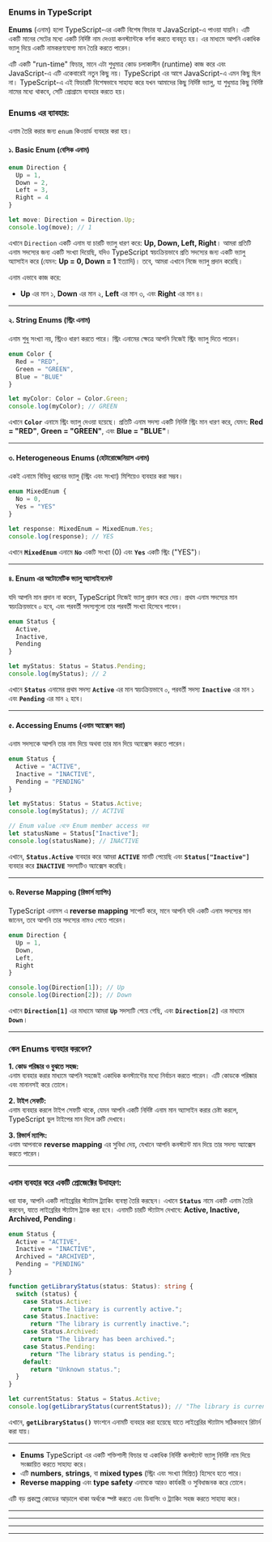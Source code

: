 
### **Enums in TypeScript**

**Enums** (এনাম) হলো TypeScript-এর একটি বিশেষ ফিচার যা JavaScript-এ পাওয়া যায়নি। এটি একটি মানের সেটের মধ্যে একটি নির্দিষ্ট নাম দেওয়া কনস্ট্যান্টকে বর্ণনা করতে ব্যবহৃত হয়। এর মাধ্যমে আপনি একাধিক ভ্যালু দিয়ে একটি নামকরণযোগ্য মান তৈরি করতে পারেন।

এটি একটি "run-time" ফিচার, মানে এটা শুধুমাত্র কোড চলাকালীন (runtime) কাজ করে এবং JavaScript-এ এটি একেবারেই নতুন কিছু নয়। TypeScript এর আগে JavaScript-এ এমন কিছু ছিল না। TypeScript-এ এই ফিচারটি বিশেষভাবে সাহায্য করে যখন আমাদের কিছু নির্দিষ্ট ভ্যালু, যা শুধুমাত্র কিছু নির্দিষ্ট নামের মধ্যে থাকবে, সেটি প্রোগ্রামে ব্যবহার করতে হয়।

### **Enums এর ব্যাবহার:**

এনাম তৈরি করার জন্য `enum` কিওয়ার্ড ব্যবহার করা হয়।

#### **১. Basic Enum (বেসিক এনাম)**

```typescript
enum Direction {
  Up = 1,
  Down = 2,
  Left = 3,
  Right = 4
}

let move: Direction = Direction.Up;
console.log(move); // 1
```

এখানে `Direction` একটি এনাম যা চারটি ভ্যালু ধারণ করে: **Up, Down, Left, Right**। আমরা প্রতিটি এনাম সদস্যের জন্য একটি সংখ্যা দিয়েছি, যদিও TypeScript স্বয়ংক্রিয়ভাবে প্রতি সদস্যের জন্য একটি ভ্যালু অ্যাসাইন করে (যেমন: **Up = 0, Down = 1** ইত্যাদি)। তবে, আমরা এখানে নিজে ভ্যালু প্রদান করেছি।

এনাম এভাবে কাজ করে:
- **Up** এর মান ১, **Down** এর মান ২, **Left** এর মান ৩, এবং **Right** এর মান ৪।

---

#### **২. String Enums (স্ট্রিং এনাম)**

এনাম শুধু সংখ্যা নয়, স্ট্রিংও ধারণ করতে পারে। স্ট্রিং এনামের ক্ষেত্রে আপনি নিজেই স্ট্রিং ভ্যালু দিতে পারেন।

```typescript
enum Color {
  Red = "RED",
  Green = "GREEN",
  Blue = "BLUE"
}

let myColor: Color = Color.Green;
console.log(myColor); // GREEN
```

এখানে **`Color`** এনামে স্ট্রিং ভ্যালু দেওয়া হয়েছে। প্রতিটি এনাম সদস্য একটি নির্দিষ্ট স্ট্রিং মান ধারণ করে, যেমন: **Red = "RED"**, **Green = "GREEN"**, এবং **Blue = "BLUE"**।

---

#### **৩. Heterogeneous Enums (হেটারোজেনিয়াস এনাম)**

একই এনামে বিভিন্ন ধরনের ভ্যালু (স্ট্রিং এবং সংখ্যা) মিশিয়েও ব্যবহার করা সম্ভব।

```typescript
enum MixedEnum {
  No = 0,
  Yes = "YES"
}

let response: MixedEnum = MixedEnum.Yes;
console.log(response); // YES
```

এখানে **`MixedEnum`** এনামে **`No`** একটি সংখ্যা (0) এবং **`Yes`** একটি স্ট্রিং ("YES")।

---

#### **৪. Enum এর অটোমেটিক ভ্যালু অ্যাসাইনমেন্ট**

যদি আপনি মান প্রদান না করেন, TypeScript নিজেই ভ্যালু প্রদান করে দেয়। প্রথম এনাম সদস্যের মান স্বয়ংক্রিয়ভাবে ০ হবে, এবং পরবর্তী সদস্যগুলো তার পরবর্তী সংখ্যা হিসেবে পাবেন।

```typescript
enum Status {
  Active,
  Inactive,
  Pending
}

let myStatus: Status = Status.Pending;
console.log(myStatus); // 2
```

এখানে **`Status`** এনামের প্রথম সদস্য **`Active`** এর মান স্বয়ংক্রিয়ভাবে ০, পরবর্তী সদস্য **`Inactive`** এর মান ১ এবং **`Pending`** এর মান ২ হবে।

---

#### **৫. Accessing Enums (এনাম অ্যাক্সেস করা)**

এনাম সদস্যকে আপনি তার নাম দিয়ে অথবা তার মান দিয়ে অ্যাক্সেস করতে পারেন।

```typescript
enum Status {
  Active = "ACTIVE",
  Inactive = "INACTIVE",
  Pending = "PENDING"
}

let myStatus: Status = Status.Active;
console.log(myStatus); // ACTIVE

// Enum value থেকে Enum member access করা
let statusName = Status["Inactive"];
console.log(statusName); // INACTIVE
```

এখানে, **`Status.Active`** ব্যবহার করে আমরা **`ACTIVE`** মানটি পেয়েছি এবং **`Status["Inactive"]`** ব্যবহার করে **`INACTIVE`** সদস্যটিও অ্যাক্সেস করেছি।

---

#### **৬. Reverse Mapping (রিভার্স ম্যাপিং)**

TypeScript এনামস এ **reverse mapping** সাপোর্ট করে, মানে আপনি যদি একটি এনাম সদস্যের মান জানেন, তবে আপনি তার সদস্যের নামও পেতে পারেন।

```typescript
enum Direction {
  Up = 1,
  Down,
  Left,
  Right
}

console.log(Direction[1]); // Up
console.log(Direction[2]); // Down
```

এখানে **`Direction[1]`** এর মাধ্যমে আমরা **`Up`** সদস্যটি পেয়ে গেছি, এবং **`Direction[2]`** এর মাধ্যমে **`Down`**।

---

### **কেন Enums ব্যবহার করবেন?**

**1. কোড পরিষ্কার ও বুঝতে সহজ:**  
   এনাম ব্যবহার করার মাধ্যমে আপনি সহজেই একাধিক কনস্ট্যান্টের মধ্যে নির্বাচন করতে পারেন। এটি কোডকে পরিষ্কার এবং মানানসই করে তোলে।

**2. টাইপ সেফটি:**  
   এনাম ব্যবহার করলে টাইপ সেফটি থাকে, যেমন আপনি একটি নির্দিষ্ট এনাম মান অ্যাসাইন করার চেষ্টা করলে, TypeScript ভুল টাইপের মান দিলে ত্রুটি দেখাবে।

**3. রিভার্স ম্যাপিং:**  
   এনাম আপনাকে **reverse mapping** এর সুবিধা দেয়, যেখানে আপনি কনস্ট্যান্ট মান দিয়ে তার সদস্য অ্যাক্সেস করতে পারেন।

---

### **এনাম ব্যবহার করে একটি প্রোজেক্টের উদাহরণ:**

ধরা যাক, আপনি একটি লাইব্রেরির স্ট্যাটাস ট্র্যাকিং ব্যবস্থা তৈরি করছেন। এখানে **`Status`** নামে একটি এনাম তৈরি করবেন, যাতে লাইব্রেরির স্ট্যাটাস ট্র্যাক করা হবে। এনামটি চারটি স্ট্যাটাস দেখাবে: **Active, Inactive, Archived, Pending**।

```typescript
enum Status {
  Active = "ACTIVE",
  Inactive = "INACTIVE",
  Archived = "ARCHIVED",
  Pending = "PENDING"
}

function getLibraryStatus(status: Status): string {
  switch (status) {
    case Status.Active:
      return "The library is currently active.";
    case Status.Inactive:
      return "The library is currently inactive.";
    case Status.Archived:
      return "The library has been archived.";
    case Status.Pending:
      return "The library status is pending.";
    default:
      return "Unknown status.";
  }
}

let currentStatus: Status = Status.Active;
console.log(getLibraryStatus(currentStatus)); // "The library is currently active."
```

এখানে, **`getLibraryStatus()`** ফাংশনে এনামটি ব্যবহার করা হয়েছে যাতে লাইব্রেরির স্ট্যাটাস সঠিকভাবে রিটার্ন করা যায়।

---



- **Enums** TypeScript এর একটি শক্তিশালী ফিচার যা একাধিক নির্দিষ্ট কনস্ট্যান্ট ভ্যালু নির্দিষ্ট নাম দিয়ে সংজ্ঞায়িত করতে সাহায্য করে।
- এটি **numbers**, **strings**, বা **mixed types** (স্ট্রিং এবং সংখ্যা মিশ্রিত) হিসেবে হতে পারে।
- **Reverse mapping** এবং **type safety** এনামকে আরও কার্যকরী ও সুবিধাজনক করে তোলে।

এটি বড় প্রকল্পে কোডের আড়ালে থাকা অর্থকে স্পষ্ট করতে এবং ডিবাগিং ও ট্র্যাকিং সহজ করতে সাহায্য করে।

----------------------------------------------------------------------------------------------------------------------------------------------------------
----------------------------------------------------------------------------------------------------------------------------------------------------------






----------------------------------------------------------------------------------------------------------------------------------------------------------
----------------------------------------------------------------------------------------------------------------------------------------------------------
